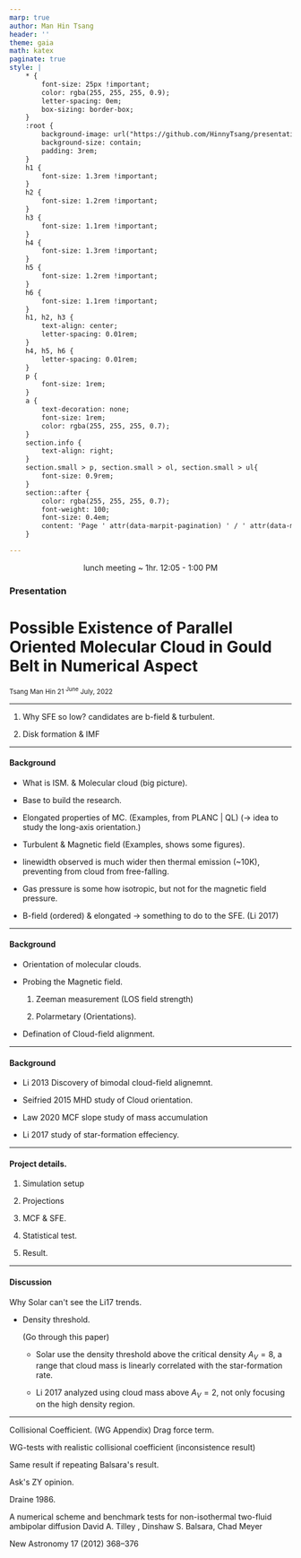 ```yaml
---
marp: true
author: Man Hin Tsang
header: ''
theme: gaia
math: katex
paginate: true
style: |
    * {
        font-size: 25px !important;
        color: rgba(255, 255, 255, 0.9);
        letter-spacing: 0em; 
        box-sizing: border-box;
    }
    :root {
        background-image: url("https://github.com/HinnyTsang/presentation-mcf-project/blob/main/img/background.jpg");
        background-size: contain;
        padding: 3rem;
    }
    h1 {
        font-size: 1.3rem !important;
    }
    h2 {
        font-size: 1.2rem !important;
    } 
    h3 {
        font-size: 1.1rem !important;
    }
    h4 {
        font-size: 1.3rem !important;
    }
    h5 {
        font-size: 1.2rem !important;
    } 
    h6 {
        font-size: 1.1rem !important;
    }
    h1, h2, h3 {
        text-align: center;
        letter-spacing: 0.01rem;
    }
    h4, h5, h6 {
        letter-spacing: 0.01rem;
    }
    p {
        font-size: 1rem;
    }
    a {
        text-decoration: none;
        font-size: 1rem;
        color: rgba(255, 255, 255, 0.7);
    }
    section.info {
        text-align: right;
    }
    section.small > p, section.small > ol, section.small > ul{
        font-size: 0.9rem;
    }
    section::after {
        color: rgba(255, 255, 255, 0.7);
        font-weight: 100;
        font-size: 0.4em;
        content: 'Page ' attr(data-marpit-pagination) ' / ' attr(data-marpit-pagination-total);
    }

---
```


<p align="center">lunch meeting ~ 1hr.  12:05 - 1:00 PM</p>

### Presentation
# Possible Existence of Parallel Oriented Molecular Cloud in Gould Belt in Numerical Aspect

<!-- _class: info --> 

<small>Tsang Man Hin
21 <sup>June</sup> July, 2022</small>


---

1. Why SFE so low? candidates are b-field & turbulent.

2. Disk formation & IMF

---

#### Background 
 <!-- Too Basic -->
- What is ISM. & Molecular cloud (big picture).

- Base to build the research.

- Elongated properties of MC. (Examples, from PLANC | QL) (-> idea to study the long-axis orientation.)

- Turbulent & Magnetic field (Examples, shows some figures).

- linewidth observed is much wider then thermal emission (~10K), preventing from cloud from free-falling.

- Gas pressure is some how isotropic, but not for the magnetic field pressure. 

- B-field (ordered) & elongated -> something to do to the SFE. (Li 2017)


---

#### Background 
- Orientation of molecular clouds.

- Probing the Magnetic field.

    1. Zeeman measurement (LOS field strength)

    2. Polarmetary (Orientations).

- Defination of Cloud-field alignment.

---

#### Background 

<!-- Logic flow -->

- Li 2013 Discovery of bimodal cloud-field alignemnt.

- Seifried 2015 MHD study of Cloud orientation.

- Law 2020 MCF slope study of mass accumulation

- Li 2017 study of star-formation effeciency.

--- 

#### Project details.

1. Simulation setup

2. Projections

3. MCF & SFE.

4. Statistical test.

5. Result.

---

#### Discussion 

Why Solar can't see the Li17 trends.

- Density threshold.

    (Go through this paper)
    - Solar use the density threshold above the critical density $A_V = 8$, a range that cloud mass is linearly correlated with the star-formation rate.

    - Li 2017 analyzed using cloud mass above $A_V= 2$, not only focusing on the high density region.


--- 

Collisional Coefficient. (WG Appendix)
Drag force term.

WG-tests with realistic collisional coefficient (inconsistence result)

Same result if repeating Balsara's result.

Ask's ZY opinion.

Draine 1986.


A numerical scheme and benchmark tests for non-isothermal two-fluid
ambipolar diffusion
David A. Tilley
, Dinshaw S. Balsara, Chad Meyer


New Astronomy 17 (2012) 368–376
